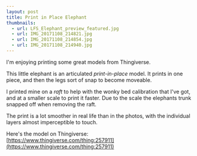 ```yaml
---
layout: post
title: Print in Place Elephant
thumbnails:
  - url: LFS_Elephant_preview_featured.jpg
  - url: IMG_20171108_214821.jpg
  - url: IMG_20171108_214854.jpg
  - url: IMG_20171108_214940.jpg
---
```


I'm enjoying printing some great models from Thingiverse.

This little elephant is an articulated _print-in-place_ model. It prints in one piece, and then the legs sort of snap to become moveable.

I printed mine on a _raft_ to help with the wonky bed calibration that I've got, and at a smaller scale to print it faster. Due to the scale the elephants trunk snapped off when removing the raft.

The print is a lot smoother in real life than in the photos, with the individual layers almost imperceptible to touch.

Here's the model on Thingiverse: [https://www.thingiverse.com/thing:257911](https://www.thingiverse.com/thing:257911)
